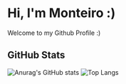# Hi, I'm Monteiro :)
Welcome to my Github Profile :)

## GitHub Stats
![Anurag's GitHub stats](https://github-readme-stats.vercel.app/api?username=MonteiroBySWK&show_icons=true&theme=dracula&hide=stars)
![Top Langs](https://github-readme-stats.vercel.app/api/top-langs/?username=MonteiroBySWK&layout=compact&theme=dracula) 

